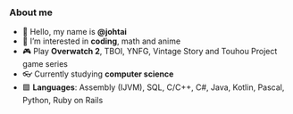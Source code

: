 ### About me

- 👋 Hello, my name is **@johtai** 
- 👀 I’m interested in **coding**, math and anime
- 🎮 Play **Overwatch 2**, TBOI, YNFG, Vintage Story and Touhou Project game series
- 👓 Currently studying **computer science**
- 🟩 **Languages**: Assembly (IJVM), SQL, C/C++, C#, Java, Kotlin, Pascal, Python, Ruby on Rails

<!---![johtai's GitHub stats](https://github-readme-stats.vercel.app/api?username=johtai&title_color=0000000show_icons=true&include_all_commits=true&theme=default&hide_border=true)

| <a href="https://github.com/johtai/johtai"><img align="center" src="https://github-readme-stats.vercel.app/api?username=johtai&show_icons=true&include_all_commits=true&theme=default&hide_border=true" alt="johtai's github stats" /></a> | <a href="https://github.com/johtai/johtai"><img align="center" src="https://github-readme-stats.vercel.app/api/top-langs/?username=johtai&layout=compact&theme=default&hide_border=true" /></a> |
| ------------- | ------------- |

<a href="https://github.com/johtai/johtai"><img align="left" src="https://github-readme-stats.vercel.app/api?username=johtai&title_color=0000000show_icons=true&include_all_commits=true&theme=default&hide_border=true"/></a>

[johtai's GitHub stats](https://github-readme-stats.vercel.app/api?username=johtai&show_icons=true&theme=merco&title_color=008000)
<!---[![Top Langs](https://github-readme-stats.vercel.app/api/top-langs/?username=johtai&langs_count=6&show_icons=true&theme=gruvbox&layout=compact)](https://github.com/johtai/github-readme-stats)-->
